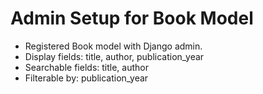 # Admin Setup for Book Model

- Registered Book model with Django admin.
- Display fields: title, author, publication_year
- Searchable fields: title, author
- Filterable by: publication_year
